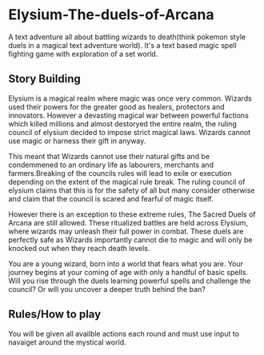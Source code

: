 # Elysium-The-duels-of-Arcana
A text adventure all about battling wizards to death(think pokemon style duels in a magical text adventure world). It's a text based magic spell fighting game with exploration of a set world. 


## Story Building
Elysium is a magical realm where magic was once very common. Wizards used their powers for the greater good as healers, protectors and innovators. However a devasting magical war between powerful factions which killed millions and almost destoryed the entire realm, the ruling council of elysium decided to impose strict magical laws. Wizards cannot use magic or harness their gift in anyway.

This meant that Wizards cannot use their natural gifts and be condemmened to an ordinary life as labourers, merchants and farmers.Breaking of the councils rules will lead to exile or execution depending on the extent of the magical rule break. The ruling council of elysium claims that this is for the safety of all but many consider otherwise and claim that the council is scared and fearful of magic itself.

However there is an exception to these extreme rules, The Sacred Duels of Arcana are still allowed. These ritualized battles are held across Elysium, where wizards may unleash their full power in combat. These duels are perfectly safe as Wizards importantly cannot die to magic and will only be knocked out when they reach death levels.

You are a young wizard, born into a world that fears what you are. Your journey begins at your coming of age with only a handful of basic spells. Will you rise through the duels learning powerful spells and challenge the council? Or will you uncover a deeper truth behind the ban?


## Rules/How to play
You will be given all availble actions each round and must use input to navaiget around the mystical world.